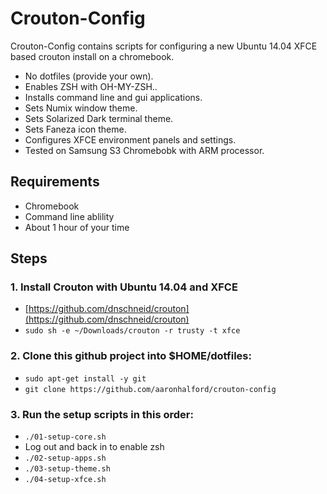 Crouton-Config
==============

Crouton-Config contains scripts for configuring a new Ubuntu 14.04 XFCE based crouton install on a chromebook.

* No dotfiles (provide your own).
* Enables ZSH with OH-MY-ZSH..
* Installs command line and gui applications.
* Sets Numix window theme.
* Sets Solarized Dark terminal theme.
* Sets Faneza icon theme.
* Configures XFCE environment panels and settings.
* Tested on Samsung S3 Chromebobk with ARM processor.

Requirements
------------

* Chromebook
* Command line ablility
* About 1 hour of your time

Steps
-----

### 1. Install Crouton with Ubuntu 14.04 and XFCE

* [https://github.com/dnschneid/crouton](https://github.com/dnschneid/crouton)
* `sudo sh -e ~/Downloads/crouton -r trusty -t xfce`

### 2. Clone this github project into $HOME/dotfiles:

* `sudo apt-get install -y git`
* `git clone https://github.com/aaronhalford/crouton-config`

### 3. Run the setup scripts in this order:

* `./01-setup-core.sh`
* Log out and back in to enable zsh
* `./02-setup-apps.sh`
* `./03-setup-theme.sh`
* `./04-setup-xfce.sh`

